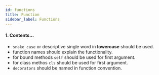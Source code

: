 ```yaml
---
id: functions
title: Function
sidebar_label: Functions
---
```


#### 1. Contents...

* `snake_case` or descriptive single word in **lowercase** should be used.
*  function names should explain the functionality.
* for bound methods `self` should be used for first argument.
* for class methos `cls` should be used for first argument.
* `decorators` should be named in function convention.
